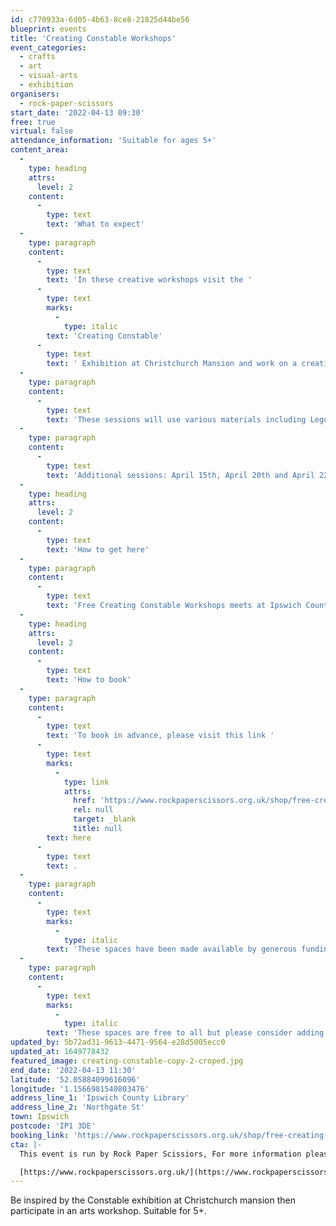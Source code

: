 ```yaml
---
id: c770933a-6d05-4b63-8ce8-21825d44be56
blueprint: events
title: 'Creating Constable Workshops'
event_categories:
  - crafts
  - art
  - visual-arts
  - exhibition
organisers:
  - rock-paper-scissors
start_date: '2022-04-13 09:30'
free: true
virtual: false
attendance_information: 'Suitable for ages 5+'
content_area:
  -
    type: heading
    attrs:
      level: 2
    content:
      -
        type: text
        text: 'What to expect'
  -
    type: paragraph
    content:
      -
        type: text
        text: 'In these creative workshops visit the '
      -
        type: text
        marks:
          -
            type: italic
        text: 'Creating Constable'
      -
        type: text
        text: ' Exhibition at Christchurch Mansion and work on a creative project inspired by the amazing artwork. '
  -
    type: paragraph
    content:
      -
        type: text
        text: 'These sessions will use various materials including Lego, print making, plasticine and uncover new ways of drawing!'
  -
    type: paragraph
    content:
      -
        type: text
        text: 'Additional sessions: April 15th, April 20th and April 22nd'
  -
    type: heading
    attrs:
      level: 2
    content:
      -
        type: text
        text: 'How to get here'
  -
    type: paragraph
    content:
      -
        type: text
        text: 'Free Creating Constable Workshops meets at Ipswich County Library, IP1 3DE and then walk across to Christchurch Mansion. '
  -
    type: heading
    attrs:
      level: 2
    content:
      -
        type: text
        text: 'How to book'
  -
    type: paragraph
    content:
      -
        type: text
        text: 'To book in advance, please visit this link '
      -
        type: text
        marks:
          -
            type: link
            attrs:
              href: 'https://www.rockpaperscissors.org.uk/shop/free-creating-constable-workshops?fbclid=IwAR2JshHq2rkwF-m94HuLn28rSzKBMfrWL9iJ3iVBoTnPFxxNU6QPs9vb5uo'
              rel: null
              target: _blank
              title: null
        text: here
      -
        type: text
        text: .
  -
    type: paragraph
    content:
      -
        type: text
        marks:
          -
            type: italic
        text: 'These spaces have been made available by generous funding from The Job Centre and Ipswich and Colchester museums for families in need.'
  -
    type: paragraph
    content:
      -
        type: text
        marks:
          -
            type: italic
        text: 'These spaces are free to all but please consider adding a £5 donation to your booking if you are able to so we can continue to offer more free spaces in the future.'
updated_by: 5b72ad31-9613-4471-9564-e28d5005ecc0
updated_at: 1649778432
featured_image: creating-constable-copy-2-croped.jpg
end_date: '2022-04-13 11:30'
latitude: '52.05884099616096'
longitude: '1.1566981540803476'
address_line_1: 'Ipswich County Library'
address_line_2: 'Northgate St'
town: Ipswich
postcode: 'IP1 3DE'
booking_link: 'https://www.rockpaperscissors.org.uk/shop/free-creating-constable-workshops?fbclid=IwAR2JshHq2rkwF-m94HuLn28rSzKBMfrWL9iJ3iVBoTnPFxxNU6QPs9vb5uo'
cta: |-
  This event is run by Rock Paper Scissiors, For more information please get in touch via:

  [https://www.rockpaperscissors.org.uk/](https://www.rockpaperscissors.org.uk/)
---
```

Be inspired by the Constable exhibition at Christchurch mansion then participate in an arts workshop. Suitable for 5+.